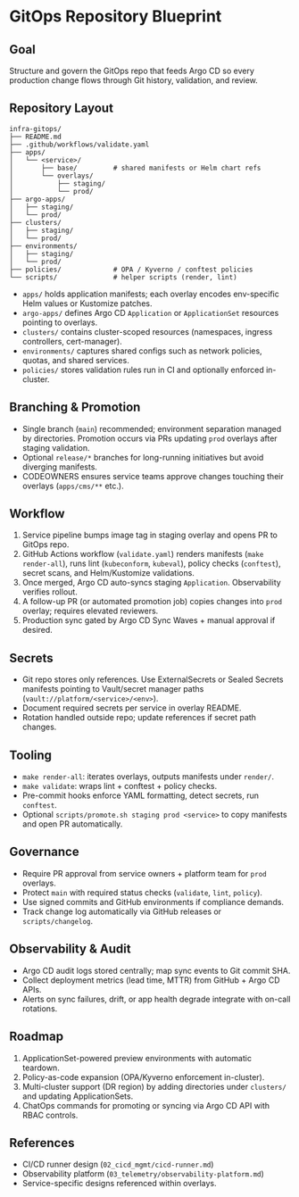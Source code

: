 # GitOps Repository Blueprint

## Goal
Structure and govern the GitOps repo that feeds Argo CD so every production change flows through Git history, validation, and review.

## Repository Layout
```
infra-gitops/
├── README.md
├── .github/workflows/validate.yaml
├── apps/
│   └── <service>/
│       ├── base/         # shared manifests or Helm chart refs
│       └── overlays/
│           ├── staging/
│           └── prod/
├── argo-apps/
│   ├── staging/
│   └── prod/
├── clusters/
│   ├── staging/
│   └── prod/
├── environments/
│   ├── staging/
│   └── prod/
├── policies/             # OPA / Kyverno / conftest policies
└── scripts/              # helper scripts (render, lint)
```
- `apps/` holds application manifests; each overlay encodes env-specific Helm values or Kustomize patches.
- `argo-apps/` defines Argo CD `Application` or `ApplicationSet` resources pointing to overlays.
- `clusters/` contains cluster-scoped resources (namespaces, ingress controllers, cert-manager).
- `environments/` captures shared configs such as network policies, quotas, and shared services.
- `policies/` stores validation rules run in CI and optionally enforced in-cluster.

## Branching & Promotion
- Single branch (`main`) recommended; environment separation managed by directories. Promotion occurs via PRs updating `prod` overlays after staging validation.
- Optional `release/*` branches for long-running initiatives but avoid diverging manifests.
- CODEOWNERS ensures service teams approve changes touching their overlays (`apps/cms/**` etc.).

## Workflow
1. Service pipeline bumps image tag in staging overlay and opens PR to GitOps repo.
2. GitHub Actions workflow (`validate.yaml`) renders manifests (`make render-all`), runs lint (`kubeconform`, `kubeval`), policy checks (`conftest`), secret scans, and Helm/Kustomize validations.
3. Once merged, Argo CD auto-syncs staging `Application`. Observability verifies rollout.
4. A follow-up PR (or automated promotion job) copies changes into `prod` overlay; requires elevated reviewers.
5. Production sync gated by Argo CD Sync Waves + manual approval if desired.

## Secrets
- Git repo stores only references. Use ExternalSecrets or Sealed Secrets manifests pointing to Vault/secret manager paths (`vault://platform/<service>/<env>`).
- Document required secrets per service in overlay README.
- Rotation handled outside repo; update references if secret path changes.

## Tooling
- `make render-all`: iterates overlays, outputs manifests under `render/`.
- `make validate`: wraps lint + conftest + policy checks.
- Pre-commit hooks enforce YAML formatting, detect secrets, run `conftest`.
- Optional `scripts/promote.sh staging prod <service>` to copy manifests and open PR automatically.

## Governance
- Require PR approval from service owners + platform team for `prod` overlays.
- Protect `main` with required status checks (`validate`, `lint`, `policy`).
- Use signed commits and GitHub environments if compliance demands.
- Track change log automatically via GitHub releases or `scripts/changelog`.

## Observability & Audit
- Argo CD audit logs stored centrally; map sync events to Git commit SHA.
- Collect deployment metrics (lead time, MTTR) from GitHub + Argo CD APIs.
- Alerts on sync failures, drift, or app health degrade integrate with on-call rotations.

## Roadmap
1. ApplicationSet-powered preview environments with automatic teardown.
2. Policy-as-code expansion (OPA/Kyverno enforcement in-cluster).
3. Multi-cluster support (DR region) by adding directories under `clusters/` and updating ApplicationSets.
4. ChatOps commands for promoting or syncing via Argo CD API with RBAC controls.

## References
- CI/CD runner design (`02_cicd_mgmt/cicd-runner.md`)
- Observability platform (`03_telemetry/observability-platform.md`)
- Service-specific designs referenced within overlays.

